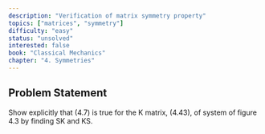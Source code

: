 ```yaml
---
description: "Verification of matrix symmetry property"
topics: ["matrices", "symmetry"]
difficulty: "easy"
status: "unsolved"
interested: false
book: "Classical Mechanics"
chapter: "4. Symmetries"
---
```


## Problem Statement
Show explicitly that (4.7) is true for the K matrix, (4.43), of system of figure 4.3 by finding SK and KS.
